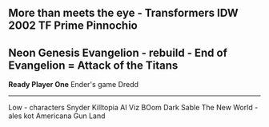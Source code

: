 More than meets the eye - Transformers IDW 2002
TF Prime 
Pinnochio
----
Neon Genesis Evangelion - rebuild - End of Evangelion = 
Attack of the Titans
---
**Ready Player One**
Ender's game
Dredd 

----

Low - characters
Snyder
Killtopia
AI Viz
BOom
Dark Sable
The New World - ales kot
Americana
Gun Land
